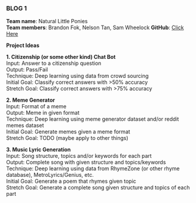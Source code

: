 ### BLOG 1 ###

**Team name**: Natural Little Ponies  
**Team members**: Brandon Fok, Nelson Tan, Sam Wheelock
**GitHub**: [Click Here](https://github.com/bfok123/Capstone-Project)

**Project Ideas**

**1. Citizenship (or some other kind) Chat Bot**  
Input: Answer to a citizenship question  
Output: Pass/Fail  
Technique: Deep learning using data from crowd sourcing  
Initial Goal: Classify correct answers with >50% accuracy  
Stretch Goal: Classify correct answers with >75% accuracy  

**2. Meme Generator**  
Input: Format of a meme  
Output: Meme in given format  
Technique: Deep learning using meme generator dataset and/or reddit memes dataset  
Initial Goal: Generate memes given a meme format  
Stretch Goal: TODO (maybe apply to other things)

**3. Music Lyric Generation**  
Input: Song structure, topics and/or keywords for each part  
Output: Complete song with given structure and topics/keywords  
Technique: Deep learning using data from RhymeZone (or other rhyme database), MetroLyrics/Genius, etc.  
Initial Goal: Generate a poem that rhymes given topic  
Stretch Goal: Generate a complete song given structure and topics of each part
